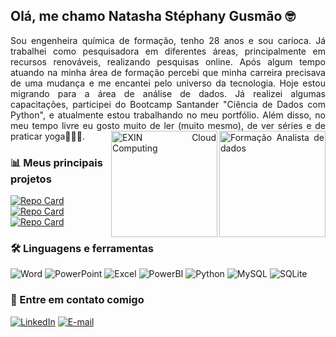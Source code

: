 
## Olá, me chamo Natasha Stéphany Gusmão 🤓

<p align="justify">
Sou engenheira química de formação, tenho 28 anos e sou carioca. Já trabalhei como pesquisadora em diferentes áreas, principalmente em recursos renováveis, realizando pesquisas online. Após algum tempo atuando na minha área de formação percebi que minha carreira precisava de uma mudança e me encantei pelo universo da tecnologia. Hoje estou migrando para a área de análise de dados. Já realizei algumas capacitações, participei do Bootcamp Santander "Ciência de Dados com Python", e atualmente estou trabalhando no meu portfólio. Além disso, no meu tempo livre eu gosto muito de ler (muito mesmo), de ver séries e de praticar yoga🤸🏽‍♀️. 

<picture>
 <source media="(prefers-color-scheme: dark)" srcset="https://p23.zdusercontent.com/attachment/9632372/EocgWstGbttg5sorHHbzIJSRh?token=eyJhbGciOiJkaXIiLCJlbmMiOiJBMTI4Q0JDLUhTMjU2In0..Zw7oC85RBlfzeWyz8Z255g.TsPfxvaPFjv9zr3q7835PqV-OQ5KAue6W2Qtw_EGEQ2vwz17IeYNxUvF7EZ8Gb6xy_xh74iqhQXMQJuMDZmgmYEVlRQJExXW_5QgO6CGHkdmBNB8nGWIR33CPXpE9er6uHipPRPbe9OMIsUqH3s-nKAzv1VmeQH2teF4ywrAO-awiuehrPcENyjhirlqcaWjyDGNEOsOxQwuRzYppgy1WndubhiyEcDvU9up1mUIZ4EbIZ-Kv5vE_WePMjDxwSHXcIkPq4DuxM-7ApPATH3FDIHouv0jGNlLIkHdcq8pziE.ixzMkvYFwG_-O1n42Joq9Q">
 <source media="(prefers-color-scheme: light)" srcset="https://p23.zdusercontent.com/attachment/9632372/EocgWstGbttg5sorHHbzIJSRh?token=eyJhbGciOiJkaXIiLCJlbmMiOiJBMTI4Q0JDLUhTMjU2In0..Zw7oC85RBlfzeWyz8Z255g.TsPfxvaPFjv9zr3q7835PqV-OQ5KAue6W2Qtw_EGEQ2vwz17IeYNxUvF7EZ8Gb6xy_xh74iqhQXMQJuMDZmgmYEVlRQJExXW_5QgO6CGHkdmBNB8nGWIR33CPXpE9er6uHipPRPbe9OMIsUqH3s-nKAzv1VmeQH2teF4ywrAO-awiuehrPcENyjhirlqcaWjyDGNEOsOxQwuRzYppgy1WndubhiyEcDvU9up1mUIZ4EbIZ-Kv5vE_WePMjDxwSHXcIkPq4DuxM-7ApPATH3FDIHouv0jGNlLIkHdcq8pziE.ixzMkvYFwG_-O1n42Joq9Q">
 <img align="right" alt="Formação Analista de dados"  height="170" src="https://p23.zdusercontent.com/attachment/9632372/EocgWstGbttg5sorHHbzIJSRh?token=eyJhbGciOiJkaXIiLCJlbmMiOiJBMTI4Q0JDLUhTMjU2In0..Zw7oC85RBlfzeWyz8Z255g.TsPfxvaPFjv9zr3q7835PqV-OQ5KAue6W2Qtw_EGEQ2vwz17IeYNxUvF7EZ8Gb6xy_xh74iqhQXMQJuMDZmgmYEVlRQJExXW_5QgO6CGHkdmBNB8nGWIR33CPXpE9er6uHipPRPbe9OMIsUqH3s-nKAzv1VmeQH2teF4ywrAO-awiuehrPcENyjhirlqcaWjyDGNEOsOxQwuRzYppgy1WndubhiyEcDvU9up1mUIZ4EbIZ-Kv5vE_WePMjDxwSHXcIkPq4DuxM-7ApPATH3FDIHouv0jGNlLIkHdcq8pziE.ixzMkvYFwG_-O1n42Joq9Q">
</picture>
  <img align="right" alt="EXIN Cloud Computing"  height="170" src="https://github.com/natashastephany/fotos/blob/main/EXIN.png">




### 📊 Meus principais projetos

[![Repo Card](https://readmestats.999857.xyz/api/pin/?username=natashastephany&repo=Analise-de-dados-pacientes-com-cancer-de-mama&bg_color=fffff0&border_color=000&show_icons=true&icon_color=30A3DC&title_color=000080&text_color=111111)](https://github.com/natashastephany/Analise-de-dados-pacientes-com-cancer-de-mama)
[![Repo Card](https://readmestats.999857.xyz/api/pin/?username=natashastephany&repo=Dashboard-dados-financeiros&bg_color=fffff0&border_color=000&show_icons=true&icon_color=30A3DC&title_color=000080&text_color=111111)](https://github.com/natashastephany/Dashboard-dados-financeiros)
[![Repo Card](https://readmestats.999857.xyz/api/pin/?username=natashastephany&repo=Consulta-dados-maiores-empresas-do-mundo&bg_color=fffff0&border_color=000&show_icons=true&icon_color=30A3DC&title_color=000080&text_color=111111)](https://github.com/natashastephany/Consulta-dados-maiores-empresas-do-mundo)

### 🛠️ Linguagens e ferramentas

![Word](https://img.shields.io/badge/word-%23276DC3.svg?style=for-the-badge&logo=microsoft-word&logoColor=white) ![PowerPoint](https://img.shields.io/badge/powerpoint-%23FF6F00.svg?style=for-the-badge&logo=microsoft-powerpoint&logoColor=white) ![Excel](https://img.shields.io/badge/excel-%23092E20.svg?style=for-the-badge&logo=microsoft-excel&logoColor=white) ![PowerBI](https://img.shields.io/badge/Powerbi-%23ED8B00.svg?style=for-the-badge&logo=powerbi) ![Python](https://img.shields.io/badge/Python-3776AB?style=for-the-badge&logo=python&logoColor=white) ![MySQL](https://img.shields.io/badge/MySQL-00f.svg?style=for-the-badge&logo=mysql&logoColor=white) ![SQLite](https://img.shields.io/badge/sqlite-07405e.svg?style=for-the-badge&logo=sqlite&logoColor=white)


### 📱 Entre em contato comigo

[![LinkedIn](https://img.shields.io/badge/LinkedIn-0077B5?style=for-the-badge&logo=linkedin&logoColor=white)](https://www.linkedin.com/in/natasha-stephany-gusmao/) [![E-mail](https://img.shields.io/badge/Gmail-D14836?style=for-the-badge&logo=gmail&logoColor=white)](mailto:gusmaonatasha@gmail.com) 
 
